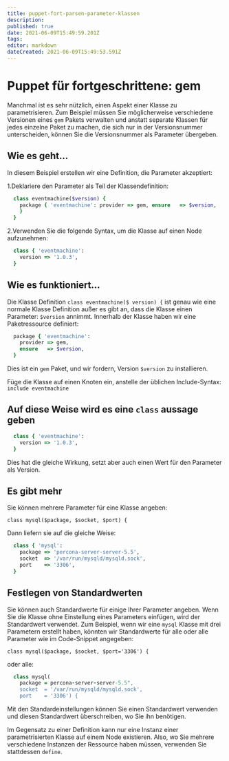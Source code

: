 ```yaml
---
title: puppet-fort-parsen-parameter-klassen
description: 
published: true
date: 2021-06-09T15:49:59.201Z
tags: 
editor: markdown
dateCreated: 2021-06-09T15:49:53.591Z
---
```


# Puppet für fortgeschrittene: gem

Manchmal ist es sehr nützlich, einen Aspekt einer Klasse zu parametrisieren.
Zum Beispiel müssen Sie möglicherweise verschiedene Versionen eines `gem` Pakets verwalten und anstatt separate Klassen für jedes einzelne Paket zu machen, die sich nur in der Versionsnummer unterscheiden, können Sie die Versionsnummer als Parameter übergeben.

## Wie es geht…

In diesem Beispiel erstellen wir eine Definition, die Parameter akzeptiert:

1.Deklariere den Parameter als Teil der Klassendefinition:

```ruby
  class eventmachine($version) {
    package { 'eventmachine': provider => gem, ensure   => $version,
    }
  }

```

2.Verwenden Sie die folgende Syntax, um die Klasse auf einen Node aufzunehmen:

```ruby
  class { 'eventmachine':
    version => '1.0.3',
  }
```

## Wie es funktioniert…

Die Klasse Definition `class eventmachine($ version) {` ist genau wie eine normale Klasse Definition außer es gibt an, dass die Klasse einen Parameter: `$version` annimmt. Innerhalb der Klasse haben wir eine Paketressource definiert:

```ruby
  package { 'eventmachine':
    provider => gem,
    ensure   => $version,
  }
```

Dies ist ein `gem` Paket, und wir fordern, Version `$version` zu installieren.

Füge die Klasse auf einen Knoten ein, anstelle der üblichen Include-Syntax:
`include eventmachine`

## Auf diese Weise wird es eine `class` aussage geben

```ruby
  class { 'eventmachine':
    version => '1.0.3',
  }
```

Dies hat die gleiche Wirkung, setzt aber auch einen Wert für den Parameter als Version.

## Es gibt mehr

Sie können mehrere Parameter für eine Klasse angeben:

`class mysql($package, $socket, $port) {`

Dann liefern sie auf die gleiche Weise:

```ruby
  class { 'mysql':
    package => 'percona-server-server-5.5',
    socket  => '/var/run/mysqld/mysqld.sock',
    port    => '3306',
  }
```

## Festlegen von Standardwerten

Sie können auch Standardwerte für einige Ihrer Parameter angeben. Wenn Sie die Klasse ohne Einstellung eines Parameters einfügen, wird der Standardwert verwendet.
Zum Beispiel, wenn wir eine `mysql` Klasse mit drei Parametern erstellt haben, könnten wir Standardwerte für alle oder alle Parameter wie im Code-Snippet angegeben:

`class mysql($package, $socket, $port='3306') {`

oder alle:

```ruby
  class mysql(
    package = percona-server-server-5.5",
    socket  = '/var/run/mysqld/mysqld.sock',
    port    = '3306') {
```

Mit den Standardeinstellungen können Sie einen Standardwert verwenden und diesen Standardwert überschreiben, wo Sie ihn benötigen.

Im Gegensatz zu einer Definition kann nur eine Instanz einer parametrisierten Klasse auf einem Node existieren. Also, wo Sie mehrere verschiedene Instanzen der Ressource haben müssen, verwenden Sie stattdessen `define`.